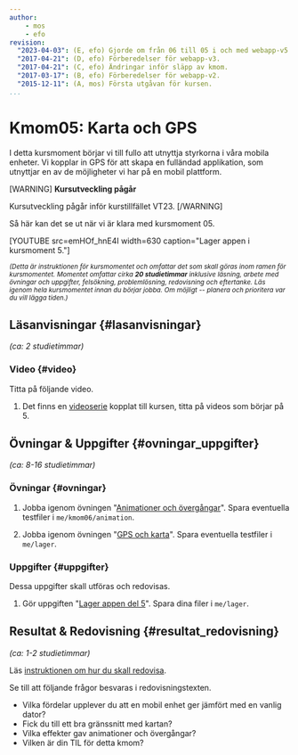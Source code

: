 ```yaml
---
author:
    - mos
    - efo
revision:
  "2023-04-03": (E, efo) Gjorde om från 06 till 05 i och med webapp-v5.
  "2017-04-21": (D, efo) Förberedelser för webapp-v3.
  "2017-04-21": (C, efo) Ändringar inför släpp av kmom.
  "2017-03-17": (B, efo) Förberedelser för webapp-v2.
  "2015-12-11": (A, mos) Första utgåvan för kursen.
...
```

Kmom05: Karta och GPS
==================================

I detta kursmoment börjar vi till fullo att utnyttja styrkorna i våra mobila enheter. Vi kopplar in GPS för att skapa en fulländad applikation, som utnyttjar en av de möjligheter vi har på en mobil plattform.



<!--more-->



[WARNING]
**Kursutveckling pågår**

Kursutveckling pågår inför kurstillfället VT23.
[/WARNING]



Så här kan det se ut när vi är klara med kursmoment 05.

[YOUTUBE src=emHOf_hnE4I width=630 caption="Lager appen i kursmoment 5."]



<small><i>(Detta är instruktionen för kursmomentet och omfattar det som skall göras inom ramen för kursmomentet. Momentet omfattar cirka **20 studietimmar** inklusive läsning, arbete med övningar och uppgifter, felsökning, problemlösning, redovisning och eftertanke. Läs igenom hela kursmomentet innan du börjar jobba. Om möjligt -- planera och prioritera var du vill lägga tiden.)</i></small>



Läsanvisningar  {#lasanvisningar}
---------------------------------

*(ca: 2 studietimmar)*



### Video  {#video}

Titta på följande video.

1. Det finns en [videoserie](https://www.youtube.com/playlist?list=PLKtP9l5q3ce_CbhJOudHjxkjYofM98kvh) kopplat till kursen, titta på videos som börjar på 5.



Övningar & Uppgifter  {#ovningar_uppgifter}
-------------------------------------------

*(ca: 8-16 studietimmar)*



### Övningar {#ovningar}

1. Jobba igenom övningen "[Animationer och övergångar](kunskap/animationer-och-overgangar-v2)". Spara eventuella testfiler i `me/kmom06/animation`.

1. Jobba igenom övningen "[GPS och karta](kunskap/gps-och-karta-v2)". Spara eventuella testfiler i `me/lager`.



### Uppgifter {#uppgifter}

Dessa uppgifter skall utföras och redovisas.

1. Gör uppgiften "[Lager appen del 5](uppgift/lager-appen-del-6)". Spara dina filer i `me/lager`.



Resultat & Redovisning  {#resultat_redovisning}
-----------------------------------------------

*(ca: 1-2 studietimmar)*

Läs [instruktionen om hur du skall redovisa](./../redovisa).

Se till att följande frågor besvaras i redovisningstexten.

* Vilka fördelar upplever du att en mobil enhet ger jämfört med en vanlig dator?
* Fick du till ett bra gränssnitt med kartan?
* Vilka effekter gav animationer och övergångar?
* Vilken är din TIL för detta kmom?
